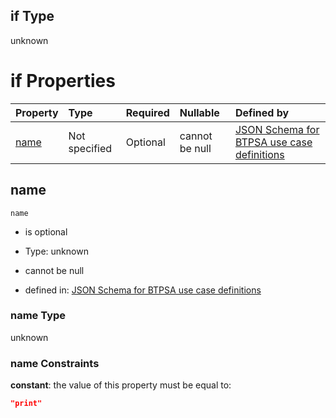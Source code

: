 ## if Type

unknown

# if Properties

| Property      | Type          | Required | Nullable       | Defined by                                                                                                                                                                                                        |
| :------------ | :------------ | :------- | :------------- | :---------------------------------------------------------------------------------------------------------------------------------------------------------------------------------------------------------------- |
| [name](#name) | Not specified | Optional | cannot be null | [JSON Schema for BTPSA use case definitions](btpsa-usecase-properties-services-items-allof-1-then-allof-88-if-properties-name.md "undefined#/properties/services/items/allOf/1/then/allOf/88/if/properties/name") |

## name



`name`

*   is optional

*   Type: unknown

*   cannot be null

*   defined in: [JSON Schema for BTPSA use case definitions](btpsa-usecase-properties-services-items-allof-1-then-allof-88-if-properties-name.md "undefined#/properties/services/items/allOf/1/then/allOf/88/if/properties/name")

### name Type

unknown

### name Constraints

**constant**: the value of this property must be equal to:

```json
"print"
```
